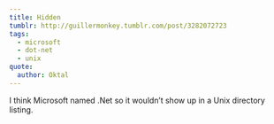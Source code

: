 ```yaml
---
title: Hidden
tumblr: http://guillermonkey.tumblr.com/post/3282072723
tags:
  - microsoft
  - dot-net
  - unix
quote:
  author: Oktal
---
```


I think Microsoft named .Net so it wouldn’t show up in a Unix directory listing.
